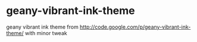 geany-vibrant-ink-theme
=======================

geany vibrant ink theme  from http://code.google.com/p/geany-vibrant-ink-theme/
with minor tweak
